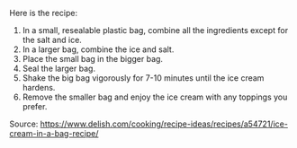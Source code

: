 Here is the recipe:
1. In a small, resealable plastic bag, combine all the ingredients except for the salt and ice.
2. In a larger bag, combine the ice and salt. 
3. Place the small bag in the bigger bag.
4. Seal the larger bag.
5. Shake the big bag vigorously for 7-10 minutes until the ice cream hardens.
6. Remove the smaller bag and enjoy the ice cream with any toppings you prefer.

Source: https://www.delish.com/cooking/recipe-ideas/recipes/a54721/ice-cream-in-a-bag-recipe/
